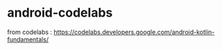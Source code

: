 # android-codelabs

from codelabs :
https://codelabs.developers.google.com/android-kotlin-fundamentals/
